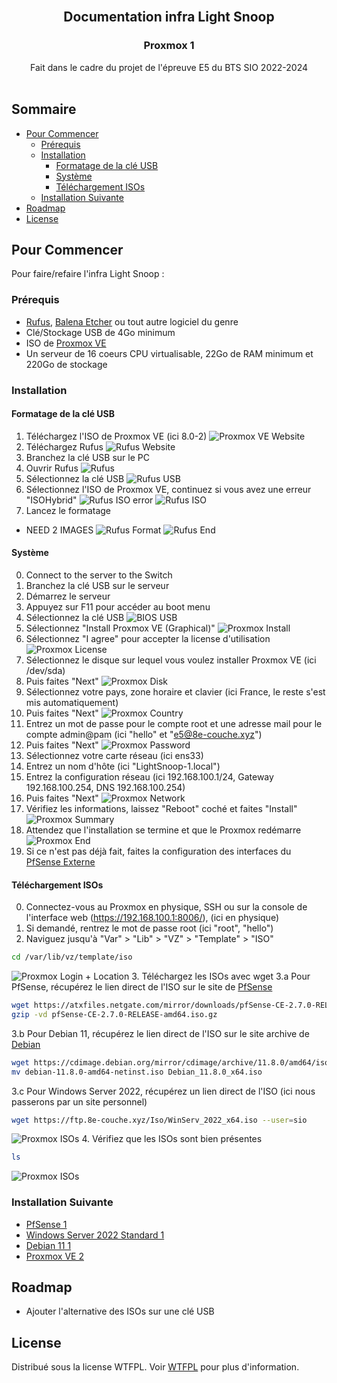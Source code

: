 <br/>
<p align="center">
  <h2 align="center">Documentation infra Light Snoop</h2>
  <h3 align="center">Proxmox 1</h3>
  <p align="center">
    Fait dans le cadre du projet de l'épreuve E5 du BTS SIO 2022-2024
    <br/>
    <br/>
  </p>
</p>



## Sommaire

* [Pour Commencer](#Pour-Commencer)
  * [Prérequis](#Prérequis)
  * [Installation](#Installation)
    * [Formatage de la clé USB](#Formatage-de-la-clé-USB)
    * [Système](#Système)
    * [Téléchargement ISOs](#Configuration-Interne)
  * [Installation Suivante](#Installation-Suivante)
* [Roadmap](#Roadmap)
* [License](#License)

## Pour Commencer

Pour faire/refaire l'infra Light Snoop :

### Prérequis

* [Rufus](https://github.com/pbatard/rufus/releases/latest/), [Balena Etcher](https://github.com/balena-io/etcher/releases/latest/) ou tout autre logiciel du genre
* Clé/Stockage USB de 4Go minimum
* ISO de [Proxmox VE](https://proxmox.com/en/downloads/proxmox-virtual-environment/iso)
* Un serveur de 16 coeurs CPU virtualisable, 22Go de RAM minimum et 220Go de stockage

### Installation

#### Formatage de la clé USB

1. Téléchargez l'ISO de Proxmox VE (ici 8.0-2)
![Proxmox VE Website](/Img/Prox/Pr_Rufus-1.png?raw=true "PfSense Website")
2. Téléchargez Rufus
![Rufus Website](/Img/Rufus-2.png?raw=true "Rufus Website")
3. Branchez la clé USB sur le PC
4. Ouvrir Rufus
![Rufus](/Img/Rufus-3.png?raw=true "Rufus")
6. Sélectionnez la clé USB
![Rufus USB](/Img/Rufus-4.png?raw=true "Rufus USB")
5. Sélectionnez l'ISO de Proxmox VE, continuez si vous avez une erreur "ISOHybrid"
![Rufus ISO error](/Img/Rufus-5.png?raw=true "Rufus ISO error")
![Rufus ISO](/Img/Prox/Pr_Rufus-6.png?raw=true "Rufus ISO")
7. Lancez le formatage
- NEED 2 IMAGES
![Rufus Format](/Img/Prox/Pr_Rufus-7.png?raw=true "Rufus Format")
![Rufus End](/Img/Prox/Pr_Rufus-8.png?raw=true "Rufus End")

#### Système

0. Connect to the server to the Switch
1. Branchez la clé USB sur le serveur
2. Démarrez le serveur
3. Appuyez sur F11 pour accéder au boot menu
4. Sélectionnez la clé USB
![BIOS USB](/Img/Bios_USB.png?raw=true "BIOS USB")
5. Sélectionnez "Install Proxmox VE (Graphical)"
![Proxmox Install](/Img/Prox/Pr_Install-1.png?raw=true "Proxmox Install")
6. Sélectionnez "I agree" pour accepter la license d'utilisation
![Proxmox License](/Img/Prox/Pr_Install-2.png?raw=true "Proxmox License")
7. Sélectionnez le disque sur lequel vous voulez installer Proxmox VE (ici /dev/sda)
8. Puis faites "Next"
![Proxmox Disk](/Img/Prox/Pr_Install-3.png?raw=true "Proxmox Disk")
9. Sélectionnez votre pays, zone horaire et clavier (ici France, le reste s'est mis automatiquement)
10. Puis faites "Next"
![Proxmox Country](/Img/Prox/Pr_Install-4.png?raw=true "Proxmox Country")
11. Entrez un mot de passe pour le compte root et une adresse mail pour le compte admin@pam (ici "hello" et "e5@8e-couche.xyz")
12. Puis faites "Next"
![Proxmox Password](/Img/Prox/Pr_Install-5.png?raw=true "Proxmox Password")
13. Sélectionnez votre carte réseau (ici ens33)
14. Entrez un nom d'hôte (ici "LightSnoop-1.local")
15. Entrez la configuration réseau (ici 192.168.100.1/24, Gateway 192.168.100.254, DNS 192.168.100.254)
16. Puis faites "Next"
![Proxmox Network](/Proxmox-1/Img/Pr-1_Install-6.png?raw=true "Proxmox Network")
17. Vérifiez les informations, laissez "Reboot" coché et faites "Install"
![Proxmox Summary](/Proxmox-1/Img/Pr-1_Install-7.png?raw=true "Proxmox Summary")
18. Attendez que l'installation se termine et que le Proxmox redémarre
![Proxmox End](/Proxmox-1/Img/Pr-1_Install-8.png?raw=true "Proxmox End")
19. Si ce n'est pas déjà fait, faites la configuration des interfaces du [PfSense Externe](/PfSense-WAN/README.md#configuration-interfaces)

#### Téléchargement ISOs

0. Connectez-vous au Proxmox en physique, SSH ou sur la console de l'interface web (https://192.168.100.1:8006/), (ici en physique)
1. Si demandé, rentrez le mot de passe root (ici "root", "hello")
2. Naviguez jusqu'à "Var" > "Lib" > "VZ" > "Template" > "ISO"
```sh
cd /var/lib/vz/template/iso
```
![Proxmox Login + Location](/Proxmox-1/Img/Pr-1_ISO-1.png?raw=true "Proxmox Login + Location")
3. Téléchargez les ISOs avec wget
3.a Pour PfSense, récupérez le lien direct de l'ISO sur le site de [PfSense](https://www.pfsense.org/download/)
```sh	
wget https://atxfiles.netgate.com/mirror/downloads/pfSense-CE-2.7.0-RELEASE-amd64.iso.gz
gzip -vd pfSense-CE-2.7.0-RELEASE-amd64.iso.gz
```
3.b Pour Debian 11, récupérez le lien direct de l'ISO sur le site archive de [Debian](https://cdimage.debian.org/mirror/cdimage/archive/)
```sh
wget https://cdimage.debian.org/mirror/cdimage/archive/11.8.0/amd64/iso-cd/debian-11.8.0-amd64-netinst.iso
mv debian-11.8.0-amd64-netinst.iso Debian_11.8.0_x64.iso
```
3.c Pour Windows Server 2022, récupérez un lien direct de l'ISO (ici nous passerons par un site personnel)
```sh
wget https://ftp.8e-couche.xyz/Iso/WinServ_2022_x64.iso --user=sio
```
![Proxmox ISOs](/Proxmox-1/Img/Pr-1_ISO-2.png?raw=true "Proxmox wget ISOs")
4. Vérifiez que les ISOs sont bien présentes
```sh
ls
```
![Proxmox ISOs](/Proxmox-1/Img/Pr-1_ISO-3.png?raw=true "Proxmox ls ISOs")

### Installation Suivante

* [PfSense 1](/Proxmox-1/PfSense-1/README.md)
* [Windows Server 2022 Standard 1](/Proxmox-1/Windows-1/README.md)
* [Debian 11 1](/Proxmox-1/Debian-1/README.md)
* [Proxmox VE 2](/Proxmox-2/README.md)

## Roadmap

* Ajouter l'alternative des ISOs sur une clé USB

## License

Distribué sous la license WTFPL. Voir [WTFPL](http://www.wtfpl.net/about/) pour plus d'information.